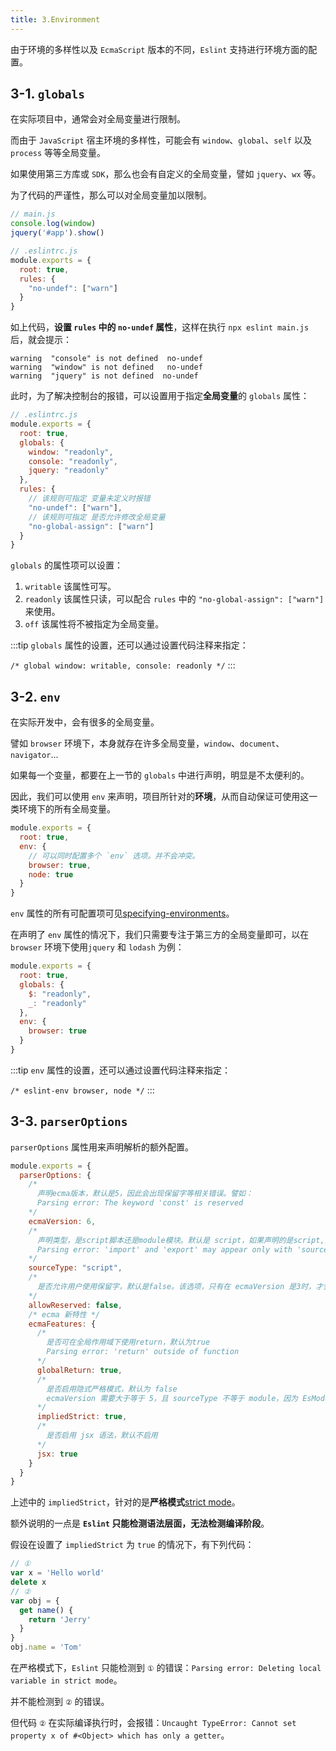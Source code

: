```yaml
---
title: 3.Environment
---
```


由于环境的多样性以及 `EcmaScript` 版本的不同，`Eslint` 支持进行环境方面的配置。

## 3-1. `globals`

在实际项目中，通常会对全局变量进行限制。

而由于 `JavaScript` 宿主环境的多样性，可能会有 `window`、`global`、`self` 以及 `process` 等等全局变量。

如果使用第三方库或 `SDK`，那么也会有自定义的全局变量，譬如 `jquery`、`wx` 等。

为了代码的严谨性，那么可以对全局变量加以限制。

```js
// main.js
console.log(window)
jquery('#app').show()

// .eslintrc.js
module.exports = {
  root: true,
  rules: {
    "no-undef": ["warn"]
  }
}
```

如上代码，**设置 `rules` 中的 `no-undef` 属性**，这样在执行 `npx eslint main.js` 后，就会提示：

```
warning  "console" is not defined  no-undef
warning  "window" is not defined   no-undef
warning  "jquery" is not defined  no-undef
```

此时，为了解决控制台的报错，可以设置用于指定**全局变量**的 `globals` 属性：

```js
// .eslintrc.js
module.exports = {
  root: true,
  globals: {
    window: "readonly",
    console: "readonly",
    jquery: "readonly"
  },
  rules: {
    // 该规则可指定 变量未定义时报错
    "no-undef": ["warn"],
    // 该规则可指定 是否允许修改全局变量
    "no-global-assign": ["warn"]
  }
}
```

`globals` 的属性项可以设置：

1. `writable` 该属性可写。
2. `readonly` 该属性只读，可以配合 `rules` 中的 `"no-global-assign": ["warn"]` 来使用。
3. `off` 该属性将不被指定为全局变量。

:::tip
`globals` 属性的设置，还可以通过设置代码注释来指定：

`/* global window: writable, console: readonly */`
:::

## 3-2. `env`

在实际开发中，会有很多的全局变量。

譬如 `browser` 环境下，本身就存在许多全局变量，`window`、`document`、`navigator`...

如果每一个变量，都要在上一节的 `globals` 中进行声明，明显是不太便利的。

因此，我们可以使用 `env` 来声明，项目所针对的**环境**，从而自动保证可使用这一类环境下的所有全局变量。

```js
module.exports = {
  root: true,
  env: {
    // 可以同时配置多个 `env` 选项。并不会冲突。
    browser: true,
    node: true
  }
}
```

`env` 属性的所有可配置项可见[specifying-environments](https://eslint.org/docs/latest/user-guide/configuring/language-options#specifying-environments)。

在声明了 `env` 属性的情况下，我们只需要专注于第三方的全局变量即可，以在 `browser` 环境下使用`jquery` 和 `lodash` 为例：

```js
module.exports = {
  root: true,
  globals: {
    $: "readonly",
    _: "readonly"
  },
  env: {
    browser: true
  }
}
```

:::tip
`env` 属性的设置，还可以通过设置代码注释来指定：

`/* eslint-env browser, node */`
:::


## 3-3. `parserOptions`

`parserOptions` 属性用来声明解析的额外配置。

```js
module.exports = {
  parserOptions: {
    /*
      声明ecma版本，默认是5，因此会出现保留字等相关错误。譬如：
      Parsing error: The keyword 'const' is reserved
    */
    ecmaVersion: 6,
    /*
      声明类型，是script脚本还是module模块。默认是 script，如果声明的是script,而在代码中使用了EsModule，则会报错：
      Parsing error: 'import' and 'export' may appear only with 'sourceType: module'
    */ 
    sourceType: "script",
    /*
      是否允许用户使用保留字，默认是false。该选项，只有在 ecmaVersion 是3时，才会起作用。
    */
    allowReserved: false,
    /* ecma 新特性 */
    ecmaFeatures: {
      /*
        是否可在全局作用域下使用return，默认为true
        Parsing error: 'return' outside of function
      */ 
      globalReturn: true,
      /*
        是否启用隐式严格模式，默认为 false
        ecmaVersion 需要大于等于 5，且 sourceType 不等于 module，因为 EsModule 默认启用严格模式
      */
      impliedStrict: true,
      /*
        是否启用 jsx 语法，默认不启用
      */
      jsx: true
    }
  }
}
```

上述中的 `impliedStrict`，针对的是**严格模式**[strict mode](https://developer.mozilla.org/en-US/docs/Web/JavaScript/Reference/Strict_mode)。

额外说明的一点是 **`Eslint` 只能检测语法层面，无法检测编译阶段**。

假设在设置了 `impliedStrict` 为 `true` 的情况下，有下列代码：

```js
// ①
var x = 'Hello world'
delete x
// ②
var obj = {
  get name() {
    return 'Jerry'
  }
}
obj.name = 'Tom'
```

在严格模式下，`Eslint` 只能检测到 `①` 的错误：`Parsing error: Deleting local variable in strict mode`。

并不能检测到 `②` 的错误。

但代码 `②` 在实际编译执行时，会报错：`Uncaught TypeError: Cannot set property x of #<Object> which has only a getter`。
